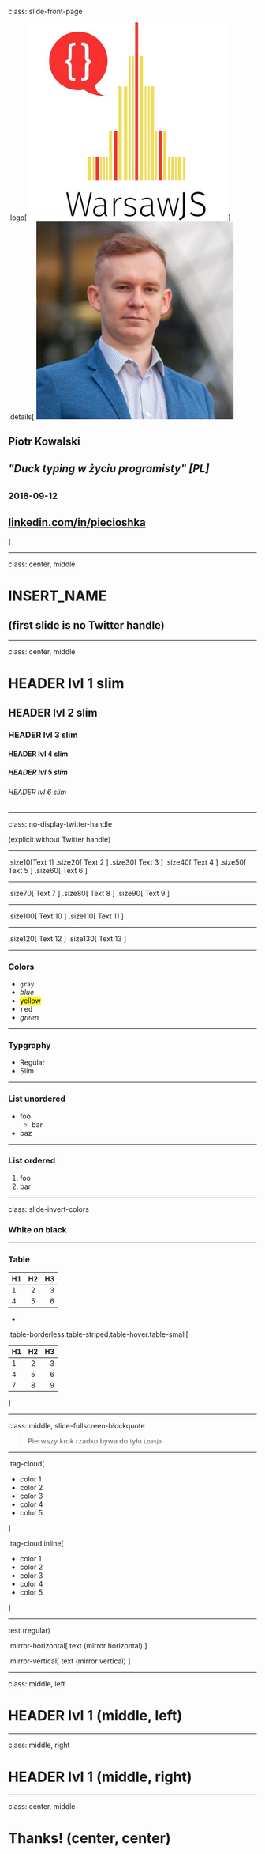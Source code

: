 class: slide-front-page

.logo[
![](./images/warsawjs/logo-white-400x400.jpg)
]
.details[
![](images/piotr-kowalski.jpg)
## Piotr Kowalski
## <em>"Duck typing w życiu programisty" [PL]</em>
## <small>2018-09-12</small>
## <a href="https://www.linkedin.com/in/piecioshka">linkedin.com/in/piecioshka</a>
]

---

class: center, middle

# INSERT_NAME
## (first slide is no Twitter handle)

---

class: center, middle

# HEADER lvl 1 <span class="slim">slim</span>
## HEADER lvl 2 <span class="slim">slim</span>
### HEADER lvl 3 <span class="slim">slim</span>
#### HEADER lvl 4 <span class="slim">slim</span>
##### HEADER lvl 5 <span class="slim">slim</span>
###### HEADER lvl 6 <span class="slim">slim</span>

---

class: no-display-twitter-handle

(explicit without Twitter handle)

---

.size10[Text 1]
.size20[
    Text 2
]
.size30[
    Text 3
]
.size40[
    Text 4
]
.size50[
    Text 5
]
.size60[
    Text 6
]

---

.size70[
    Text 7
]
.size80[
    Text 8
]
.size90[
    Text 9
]

---

.size100[
    Text 10
]
.size110[
    Text 11
]

---

.size120[
    Text 12
]
.size130[
    Text 13
]

---

### Colors

* `gray`
* _blue_
* <mark>yellow</mark>
* <samp>red</samp>
* <var>green</var>

---

### Typgraphy

* Regular
* <span class="slim">Slim</span>

---

### List unordered

* foo
    - bar
* baz

---

### List ordered

1. foo
2. bar

---

class: slide-invert-colors

### White on black

---

### Table

H1 | H2 | H3
:--- | :---: | ---:
1 | 2 | 3
4 | 5 | 6

-

.table-borderless.table-striped.table-hover.table-small[

H1 | H2 | H3
:--- | :---: | ---:
1 | 2 | 3
4 | 5 | 6
7 | 8 | 9

]

---

class: middle, slide-fullscreen-blockquote

> Pierwszy krok rzadko bywa do tyłu
> <small>Loesje</small>

---

.tag-cloud[

* color 1
* color 2
* color 3
* color 4
* color 5

]

.tag-cloud.inline[

* color 1
* color 2
* color 3
* color 4
* color 5

]

---

test (regular)

.mirror-horizontal[
    text (mirror horizontal)
]

.mirror-vertical[
    text (mirror vertical)
]

---

class: middle, left

# HEADER lvl 1 (middle, left)

---

class: middle, right

# HEADER lvl 1 (middle, right)

---

class: center, middle

# Thanks! (center, center)
